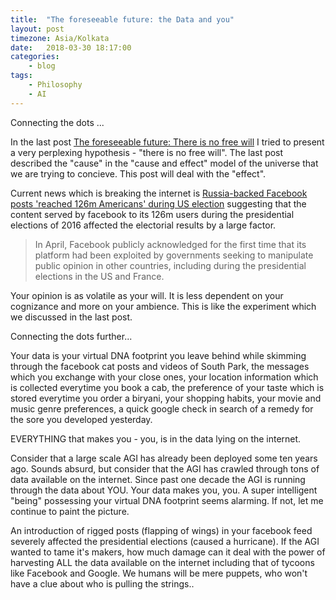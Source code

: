 ```yaml
---
title:  "The foreseeable future: the Data and you"
layout: post
timezone: Asia/Kolkata
date:   2018-03-30 18:17:00
categories:
    - blog
tags:
    - Philosophy
    - AI
---
```

Connecting the dots ...

In the last post [The foreseeable future: There is no free will](https://markroxor.github.io/blog/predictions-0/) I tried to present a very perplexing hypothesis - "there is no free will". The last post described the "cause" in the "cause and effect" model of the universe that we are trying to concieve. This post will deal with the "effect".

Current news which is breaking the internet is [Russia-backed Facebook posts 'reached 126m Americans' during US election](https://www.theguardian.com/technology/2017/oct/30/facebook-russia-fake-accounts-126-million) suggesting that the content served by facebook to its 126m users during the presidential elections of 2016 affected the electorial results by a large factor.

> In April, Facebook publicly acknowledged for the first time that its platform had been exploited by governments seeking to manipulate public opinion in other countries, including during the presidential elections in the US and France.

Your opinion is as volatile as your will. It is less dependent on your cognizance and more on your ambience. This is like the experiment which we discussed in the last post.

Connecting the dots further...

Your data is your virtual DNA footprint you leave behind while skimming through the facebook cat posts and videos of South Park, the messages which you exchange with your close ones, your location information which is collected everytime you book a cab, the preference of your taste which is stored everytime you order a biryani, your shopping habits, your movie and music genre preferences, a quick google check in search of a remedy for the sore you developed yesterday.

EVERYTHING that makes you - you, is in the data lying on the internet.

Consider that a large scale AGI has already been deployed some ten years ago. Sounds absurd, but consider that the AGI has crawled through tons of data available on the internet. Since past one decade the AGI is running through the data about YOU. Your data makes you, you. A super intelligent "being" possessing your virtual DNA footprint seems alarming. If not, let me continue to paint the picture.

An introduction of rigged posts (flapping of wings) in your facebook feed severely affected the presidential elections (caused a hurricane). If the AGI wanted to tame it's makers, how much damage can it deal with the power of harvesting ALL the data available on the internet including that of tycoons like Facebook and Google. We humans will be mere puppets, who won't have a clue about who is pulling the strings..
